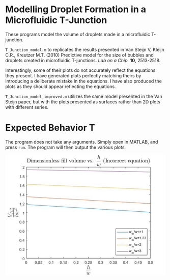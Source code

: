 # Modelling Droplet Formation in a Microfluidic T-Junction
These programs model the volume of droplets made in a microfluidic T-junction.


`T_Junction_model.m` to replicates the results presented in Van Steijn V, Kleijn C.R., Kreutzer M.T. (2010) Predictive model for the size of bubbles and droplets created in microfluidic T-junctions. *Lab on a Chip.* **10**, 2513-2518.

Interestingly, some of their plots do not accurately reflect the equations they present. I have generated plots perfectly matching theirs by introducing a deliberate mistake in the equations. I have also produced the plots as they should appear reflecting the equations.

`T_Junction_model_improved.m` utilizes the same model presented in the Van Steijn paper, but with the plots presented as surfaces rather than 2D plots with different series.

# Expected Behavior T

The program does not take any arguments. Simply open in MATLAB, and press `run`. The program will then output the various plots.

![image info](figures/Wrong_fill_volume.JPG)

